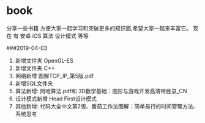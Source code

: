 # book
分享一些书籍  方便大家一起学习和突破更多的知识面,希望大家一起来丰富它。
现在 有 安卓 iOS 算法 设计模式 等等

###2019-04-03
1. 新增文件夹 OpenGL-ES
2. 新增文件夹 C++
3. 网络新增   图解TCP_IP_第5版.pdf
4. 新增SQL文件夹
5. 算法新增:   阿哈算法.pdf和 3D数学基础：图形与游戏开发高清带目录_CN
6. 设计模式新增 Head First设计模式
7. 其他新增: 代码大全中文第2版、番茄工作法图解：简单易行的时间管理方法、系统思考